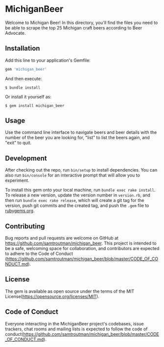 # MichiganBeer

Welcome to Michigan Beer! In this directory, you'll find the files you need to be able to scrape the top 25 Michigan craft beers according to Beer Advocate. 

## Installation

Add this line to your application's Gemfile:

```ruby
gem 'michigan_beer'
```

And then execute:

    $ bundle install

Or install it yourself as:

    $ gem install michigan_beer

## Usage

Use the command line interface to navigate beers and beer details with the number of the beer you are looking for, "list" to list the beers again, and "exit" to quit. 

## Development

After checking out the repo, run `bin/setup` to install dependencies. You can also run `bin/console` for an interactive prompt that will allow you to experiment.

To install this gem onto your local machine, run `bundle exec rake install`. To release a new version, update the version number in `version.rb`, and then run `bundle exec rake release`, which will create a git tag for the version, push git commits and the created tag, and push the `.gem` file to [rubygems.org](https://rubygems.org).

## Contributing

Bug reports and pull requests are welcome on GitHub at https://github.com/samtroutman/michigan_beer. This project is intended to be a safe, welcoming space for collaboration, and contributors are expected to adhere to the Code of Conduct (https://github.com/samtroutman/michigan_beer/blob/master/CODE_OF_CONDUCT.md).

## License

The gem is available as open source under the terms of the MIT License(https://opensource.org/licenses/MIT).

## Code of Conduct

Everyone interacting in the MichiganBeer project's codebases, issue trackers, chat rooms and mailing lists is expected to follow the code of conduct(https://github.com/samtroutman/michigan_beer/blob/master/CODE_OF_CONDUCT.md).
